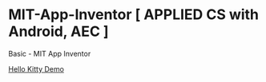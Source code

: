 # MIT-App-Inventor [ APPLIED CS with Android, AEC ]
Basic - MIT App Inventor

[Hello Kitty Demo](https://youtu.be/RV9cvNFkv_8)

